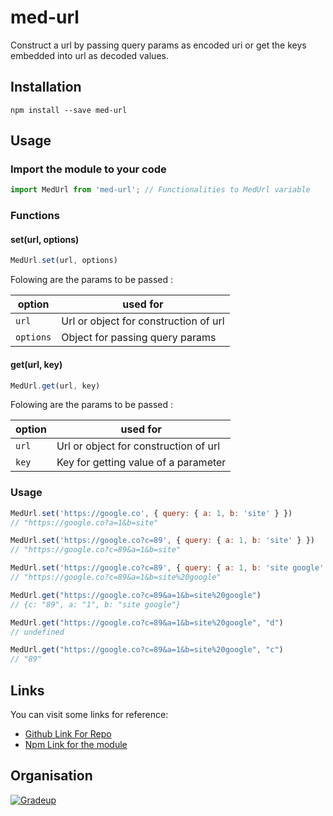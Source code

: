 # med-url

Construct a url by passing query params as encoded uri or get the keys embedded into url as decoded values.

## Installation
``` shell
npm install --save med-url
```

## Usage

### Import the module to your code
``` javascript
import MedUrl from 'med-url'; // Functionalities to MedUrl variable
```

### Functions 
#### set(url, options)
``` javascript
MedUrl.set(url, options)
```
Folowing are the params to be passed :

| option              | used for |
| ------------------- |----------|
| `url`               | Url or object for construction of url |
| `options`           | Object for passing query params |

#### get(url, key)
``` javascript
MedUrl.get(url, key)
```
Folowing are the params to be passed :

| option              | used for |
| ------------------- |----------|
| `url`               | Url or object for construction of url |
| `key`               | Key for getting value of a parameter |


### Usage

``` javascript
MedUrl.set('https://google.co', { query: { a: 1, b: 'site' } })
// "https://google.co?a=1&b=site"
```

``` javascript
MedUrl.set('https://google.co?c=89', { query: { a: 1, b: 'site' } })
// "https://google.co?c=89&a=1&b=site"
```

``` javascript
MedUrl.set('https://google.co?c=89', { query: { a: 1, b: 'site google' } })
// "https://google.co?c=89&a=1&b=site%20google"
```

``` javascript
MedUrl.get("https://google.co?c=89&a=1&b=site%20google")
// {c: "89", a: "1", b: "site google"}
```

``` javascript
MedUrl.get("https://google.co?c=89&a=1&b=site%20google", "d")
// undefined
```

``` javascript
MedUrl.get("https://google.co?c=89&a=1&b=site%20google", "c")
// "89"
```

## Links

You can visit some links for reference:

* [Github Link For Repo](https://github.com/AmanAgarwal041/med-url)
* [Npm Link for the module](https://www.npmjs.com/package/@gradeup/med-url)

## Organisation
[![Gradeup](https://gs-post-images.grdp.co/2017/2/img1486706448140-41-rs-high-webp.png)](https://gradeup.co)
